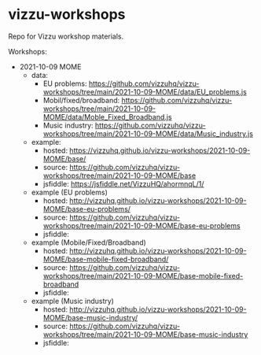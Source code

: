 # vizzu-workshops
Repo for Vizzu workshop materials.

Workshops:
- 2021-10-09 MOME
	- data: 
		- EU problems: https://github.com/vizzuhq/vizzu-workshops/tree/main/2021-10-09-MOME/data/EU_problems.js
		- Mobil/fixed/broadband: https://github.com/vizzuhq/vizzu-workshops/tree/main/2021-10-09-MOME/data/Moble_Fixed_Broadband.js
		- Music industry: https://github.com/vizzuhq/vizzu-workshops/tree/main/2021-10-09-MOME/data/Music_industry.js
	- example: 
		- hosted: https://vizzuhq.github.io/vizzu-workshops/2021-10-09-MOME/base/
		- source: https://github.com/vizzuhq/vizzu-workshops/tree/main/2021-10-09-MOME/base
		- jsfiddle: https://jsfiddle.net/VizzuHQ/ahormnqL/1/
	- example (EU problems)
		- hosted: http://vizzuhq.github.io/vizzu-workshops/2021-10-09-MOME/base-eu-problems/
		- source: https://github.com/vizzuhq/vizzu-workshops/tree/main/2021-10-09-MOME/base-eu-problems
		- jsfiddle: 
	- example (Mobile/Fixed/Broadband)
		- hosted: http://vizzuhq.github.io/vizzu-workshops/2021-10-09-MOME/base-mobile-fixed-broadband/
		- source: https://github.com/vizzuhq/vizzu-workshops/tree/main/2021-10-09-MOME/base-mobile-fixed-broadband
		- jsfiddle: 
	- example (Music industry)
		- hosted: http://vizzuhq.github.io/vizzu-workshops/2021-10-09-MOME/base-music-industry/
		- source: https://github.com/vizzuhq/vizzu-workshops/tree/main/2021-10-09-MOME/base-music-industry
		- jsfiddle: 

